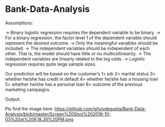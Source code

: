 # Bank-Data-Analysis

Assumptions:

-> Binary logistic regression requires the dependent variable to be binary.
-> For a binary regression, the factor level 1 of the dependent variable should represent the desired outcome.
-> Only the meaningful variables should be included.
-> The independent variables should be independent of each other. That is, the model should have little or no multicollinearity.
-> The independent variables are linearly related to the log odds.
-> Logistic regression requires quite large sample sizes.

Our prediction will be based on the customer’s 
1> job 
2> marital status
3> whether he/she has credit in default
4> whether he/she has a housing loan
5> whether he/she has a personal loan 
6> outcome of the previous marketing campaigns. 


Output:

Pls find the image here: https://github.com/gitvivekgupta/Bank-Data-Analysis/blob/master/Screen%20Shot%202018-10-03%20at%209.18.26%20PM.png
